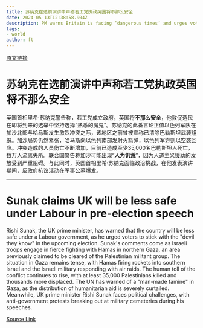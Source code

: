 ```yaml
---
title: 苏纳克在选前演讲中声称若工党执政英国将不那么安全
date: 2024-05-13T12:38:58.904Z
description: PM warns Britain is facing ‘dangerous times’ and urges voters to stick with the ‘devil you know’
tags: 
- world
author: ft
---
```


[原文链接](https://ft.com/content/4e323697-5da9-406c-a48e-956c27e8ea88)

# 苏纳克在选前演讲中声称若工党执政英国将**不那么安全**

英国首相里希·苏纳克警告称，若工党成立政府，英国将**不那么安全**，他敦促选民在即将到来的选举中坚持选择“熟悉的魔鬼”。苏纳克的此番言论正值以色列军队在加沙北部与哈马斯发生激烈冲突之际，该地区之前曾被宣称已清除巴勒斯坦武装组织。加沙局势仍然紧张，哈马斯向以色列南部发射火箭弹，以色列军方则以空袭回应。冲突造成的人员伤亡不断增加，目前已造成至少35,000名巴勒斯坦人死亡，数万人流离失所。联合国警告称加沙可能出现“**人为饥荒**”，因为人道主义援助的发放受到严重阻碍。与此同时，英国首相里希·苏纳克面临政治挑战，在他发表演讲期间，反政府抗议活动在军事公墓爆发。

---

# Sunak claims UK will be less safe under Labour in pre-election speech

Rishi Sunak, the UK prime minister, has warned that the country will be less safe under a Labour government, as he urged voters to stick with the "devil they know" in the upcoming election. Sunak's comments come as Israeli troops engage in fierce fighting with Hamas in northern Gaza, an area previously claimed to be cleared of the Palestinian militant group. The situation in Gaza remains tense, with Hamas firing rockets into southern Israel and the Israeli military responding with air raids. The human toll of the conflict continues to rise, with at least 35,000 Palestinians killed and thousands more displaced. The UN has warned of a "man-made famine" in Gaza, as the distribution of humanitarian aid is severely curtailed. Meanwhile, UK prime minister Rishi Sunak faces political challenges, with anti-government protests breaking out at military cemeteries during his speeches.

[Source Link](https://ft.com/content/4e323697-5da9-406c-a48e-956c27e8ea88)

